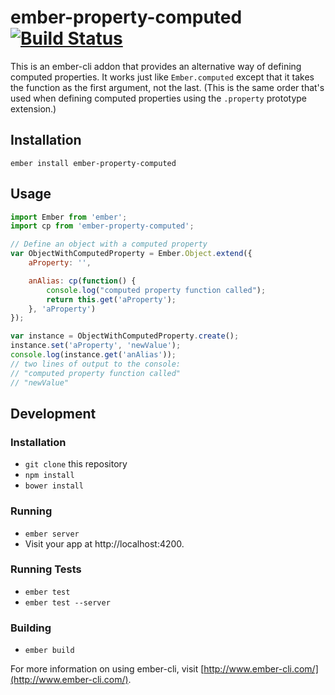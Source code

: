 # ember-property-computed [![Build Status](https://travis-ci.org/pgengler/ember-property-computed.svg?branch=master)](https://travis-ci.org/pgengler/ember-property-computed)

This is an ember-cli addon that provides an alternative way of defining computed properties. It works just like `Ember.computed` except that it takes the function as the first argument, not the last. (This is the same order that's used when defining computed properties using the `.property` prototype extension.)

## Installation
```
ember install ember-property-computed
```

## Usage
```js
import Ember from 'ember';
import cp from 'ember-property-computed';

// Define an object with a computed property
var ObjectWithComputedProperty = Ember.Object.extend({
	aProperty: '',

	anAlias: cp(function() {
		console.log("computed property function called");
		return this.get('aProperty');
	}, 'aProperty')
});

var instance = ObjectWithComputedProperty.create();
instance.set('aProperty', 'newValue');
console.log(instance.get('anAlias'));
// two lines of output to the console:
// "computed property function called"
// "newValue"
```

## Development

### Installation

* `git clone` this repository
* `npm install`
* `bower install`

### Running

* `ember server`
* Visit your app at http://localhost:4200.

### Running Tests

* `ember test`
* `ember test --server`

### Building

* `ember build`

For more information on using ember-cli, visit [http://www.ember-cli.com/](http://www.ember-cli.com/).
